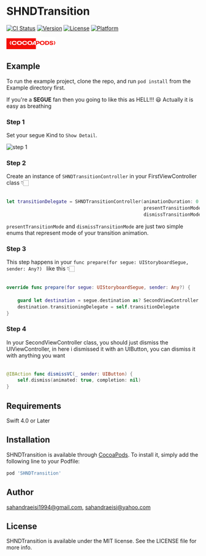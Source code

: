 # SHNDTransition

[![CI Status](https://img.shields.io/travis/sahandraeisi1994@gmail.com/SHNDTransition.svg?colorB=brightgreen)](https://travis-ci.org/sahandraeisi1994@gmail.com/SHNDTransition)
[![Version](https://img.shields.io/cocoapods/v/SHNDTransition.svg?style=flat)](https://cocoapods.org/pods/SHNDTransition)
[![License](https://img.shields.io/cocoapods/l/SHNDTransition.svg?style=flat)](https://cocoapods.org/pods/SHNDTransition)
[![Platform](https://img.shields.io/cocoapods/p/SHNDTransition.svg?style=flat)](https://cocoapods.org/pods/SHNDTransition)

<img src="https://raw.githubusercontent.com/CocoaPods/shared_resources/master/img/CocoaPods-Logo-Highlight.png" width="128px" height="32px" />

## Example
To run the example project, clone the repo, and run `pod install` from the Example directory first.

If you're a **SEGUE** fan then you going to like this as HELL!!! 😃
Actually it is easy as breathing 
### Step 1
Set your segue Kind to ```Show Detail```.

![step 1](https://user-images.githubusercontent.com/34839080/51232090-f2b28100-197a-11e9-9c18-1988178cf0f4.png)

### Step 2
Create an instance of  ```SHNDTransitionController``` in your FirstViewController class 👇🏻

```Swift

let transitionDelegate = SHNDTransitionController(animationDuration: 0.5,
                                                  presentTransitionMode: .downToUp,
                                                  dismissTransitionMode: .leftToRight)

```

```presentTransitionMode``` and ```dismissTransitionMode``` are just two simple enums that represent mode of your transition animation.

### Step 3

This step happens in your ```func prepare(for segue: UIStoryboardSegue, sender: Any?) ``` like this 👇🏻

```Swift

override func prepare(for segue: UIStoryboardSegue, sender: Any?) {

    guard let destination = segue.destination as? SecondViewController else { return }
    destination.transitioningDelegate = self.transitionDelegate
}

```
### Step 4

In your SecondViewController class, you should just dismiss the UIViewController, in here i dismissed it with an UIButton, you can dismiss it with anything you want

```Swift

@IBAction func dismissVC(_ sender: UIButton) {
    self.dismiss(animated: true, completion: nil)
}

```

## Requirements
Swift 4.0 or Later
## Installation

SHNDTransition is available through [CocoaPods](https://cocoapods.org). To install
it, simply add the following line to your Podfile:

```ruby
pod 'SHNDTransition'
```

## Author

sahandraeisi1994@gmail.com, sahandraeisi@yahoo.com

## License

SHNDTransition is available under the MIT license. See the LICENSE file for more info.

